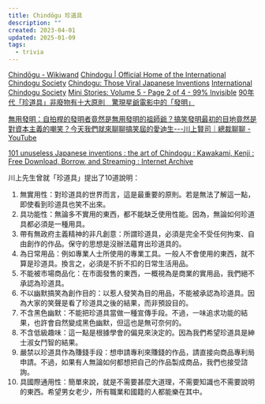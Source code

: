 ```yaml
---
title: Chindōgu 珍道具
description: ""
created: 2023-04-01
updated: 2025-01-09
tags:
  - trivia
---
```


[Chindōgu - Wikiwand](https://www.wikiwand.com/en/Chind%C5%8Dgu)
[Chindogu | Official Home of the International Chindogu Society](http://chindogu.com/ics/)
[Chindogu: Those Viral Japanese Inventions](https://www.tofugu.com/japan/chindogu-japanese-inventions/)
[International Chindogu Society](http://rosemaryroad.org/ctnst3/chindogu.html)
[Mini Stories: Volume 5 - Page 2 of 4 - 99% Invisible](https://99percentinvisible.org/episode/mini-stories-volume-5/2/)
[90年代「珍道具」非廢物有十大原則　驚現星爺電影中的「發明」](https://www.hk01.com/%E8%97%9D%E6%96%87/807895/)

[無用發明：自拍桿的發明者竟然是無用發明的祖師爺？搞笑發明最初的目地竟然是對資本主義的嘲笑？今天我們就來聊聊搞笑屆的愛迪生---川上賢司｜總裁聊聊 - YouTube](https://www.youtube.com/watch?v=_lORXgFxTJg)

[101 unuseless Japanese inventions : the art of Chindogu : Kawakami, Kenji : Free Download, Borrow, and Streaming : Internet Archive](https://archive.org/details/101unuselessjapa0000kawa_j4v2)

川上先生曾就「珍道具」提出了10道說明：

1. 無實用性：對珍道具的世界而言，這是最重要的原則。若是無法了解這一點，即使看到珍道具也笑不出來。
2. 具功能性：無論多不實用的東西，都不能缺乏使用性能。因為，無論如何珍道具都必須是一種用具。
3. 帶有無政府主義精神的非凡創意：所謂珍道具，必須是完全不受任何拘束、自由創作的作品。保守的思想是沒辦法蘊育出珍道具的。
4. 為日常用品：例如專業人士所使用的專業工具。一般人不會使用的東西，就不算是珍道具。換言之，必須是不折不扣的日常生活用品。
5. 不能被市場商品化：在市面發售的東西，一概視為是商業的實用品，我們絕不承認為珍道具。
6. 不以幽默搞笑為創作目的：以惹人發笑為目的用品，不能被承認為珍道具。因為大家的笑聲是看了珍道具之後的結果，而非預設目的。
7. 不含黑色幽默：不能把珍道具當做一種宣傳手段。不過，一味追求功能的結果，也許會自然變成黑色幽默，但這也是無可奈何的。
8. 不含低級趣味：這一點是根據學會的偏見來決定的。因為我們希望珍道具是紳士淑女鬥智的結果。
9. 嚴禁以珍道具作為賺錢手段：想申請專利來賺錢的作品，請直接向商品專利局申請。不過，如果有人無論如何都想把自己的作品製成商品，我們也接受諮詢。
10. 具國際通用性：簡單來說，就是不需要甚麼大道理，不需要知識也不需要說明的東西。希望男女老少，所有職業和國籍的人都能樂在其中。
